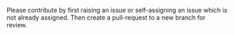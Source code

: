 Please contribute by first raising an issue or self-assigning an issue which is not already assigned. Then create a pull-request to a new branch for review.
